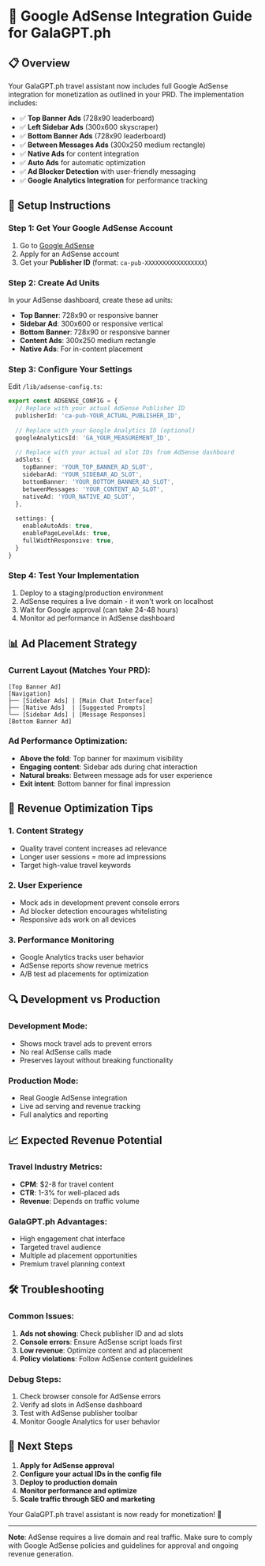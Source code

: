 # 🚀 Google AdSense Integration Guide for GalaGPT.ph

## 📋 Overview
Your GalaGPT.ph travel assistant now includes full Google AdSense integration for monetization as outlined in your PRD. The implementation includes:

- ✅ **Top Banner Ads** (728x90 leaderboard)
- ✅ **Left Sidebar Ads** (300x600 skyscraper)  
- ✅ **Bottom Banner Ads** (728x90 leaderboard)
- ✅ **Between Messages Ads** (300x250 medium rectangle)
- ✅ **Native Ads** for content integration
- ✅ **Auto Ads** for automatic optimization
- ✅ **Ad Blocker Detection** with user-friendly messaging
- ✅ **Google Analytics Integration** for performance tracking

## 🔧 Setup Instructions

### Step 1: Get Your Google AdSense Account
1. Go to [Google AdSense](https://www.google.com/adsense/)
2. Apply for an AdSense account
3. Get your **Publisher ID** (format: `ca-pub-XXXXXXXXXXXXXXXXX`)

### Step 2: Create Ad Units
In your AdSense dashboard, create these ad units:
- **Top Banner**: 728x90 or responsive banner
- **Sidebar Ad**: 300x600 or responsive vertical
- **Bottom Banner**: 728x90 or responsive banner  
- **Content Ads**: 300x250 medium rectangle
- **Native Ads**: For in-content placement

### Step 3: Configure Your Settings
Edit `/lib/adsense-config.ts`:

```typescript
export const ADSENSE_CONFIG = {
  // Replace with your actual AdSense Publisher ID
  publisherId: 'ca-pub-YOUR_ACTUAL_PUBLISHER_ID',
  
  // Replace with your Google Analytics ID (optional)
  googleAnalyticsId: 'GA_YOUR_MEASUREMENT_ID',
  
  // Replace with your actual ad slot IDs from AdSense dashboard
  adSlots: {
    topBanner: 'YOUR_TOP_BANNER_AD_SLOT',
    sidebarAd: 'YOUR_SIDEBAR_AD_SLOT', 
    bottomBanner: 'YOUR_BOTTOM_BANNER_AD_SLOT',
    betweenMessages: 'YOUR_CONTENT_AD_SLOT',
    nativeAd: 'YOUR_NATIVE_AD_SLOT',
  },
  
  settings: {
    enableAutoAds: true,
    enablePageLevelAds: true,
    fullWidthResponsive: true,
  }
}
```

### Step 4: Test Your Implementation
1. Deploy to a staging/production environment
2. AdSense requires a live domain - it won't work on localhost
3. Wait for Google approval (can take 24-48 hours)
4. Monitor ad performance in AdSense dashboard

## 📊 Ad Placement Strategy

### Current Layout (Matches Your PRD):
```
[Top Banner Ad]
[Navigation]
├── [Sidebar Ads] | [Main Chat Interface] 
├── [Native Ads]  | [Suggested Prompts]
└── [Sidebar Ads] | [Message Responses]
[Bottom Banner Ad]
```

### Ad Performance Optimization:
- **Above the fold**: Top banner for maximum visibility
- **Engaging content**: Sidebar ads during chat interaction  
- **Natural breaks**: Between message ads for user experience
- **Exit intent**: Bottom banner for final impression

## 🎯 Revenue Optimization Tips

### 1. Content Strategy
- Quality travel content increases ad relevance
- Longer user sessions = more ad impressions
- Target high-value travel keywords

### 2. User Experience
- Mock ads in development prevent console errors
- Ad blocker detection encourages whitelisting
- Responsive ads work on all devices

### 3. Performance Monitoring
- Google Analytics tracks user behavior
- AdSense reports show revenue metrics
- A/B test ad placements for optimization

## 🔍 Development vs Production

### Development Mode:
- Shows mock travel ads to prevent errors
- No real AdSense calls made
- Preserves layout without breaking functionality

### Production Mode:
- Real Google AdSense integration
- Live ad serving and revenue tracking
- Full analytics and reporting

## 📈 Expected Revenue Potential

### Travel Industry Metrics:
- **CPM**: $2-8 for travel content
- **CTR**: 1-3% for well-placed ads
- **Revenue**: Depends on traffic volume

### GalaGPT.ph Advantages:
- High engagement chat interface
- Targeted travel audience
- Multiple ad placement opportunities
- Premium travel planning context

## 🛠️ Troubleshooting

### Common Issues:
1. **Ads not showing**: Check publisher ID and ad slots
2. **Console errors**: Ensure AdSense script loads first
3. **Low revenue**: Optimize content and ad placement
4. **Policy violations**: Follow AdSense content guidelines

### Debug Steps:
1. Check browser console for AdSense errors
2. Verify ad slots in AdSense dashboard
3. Test with AdSense publisher toolbar
4. Monitor Google Analytics for user behavior

## 🚀 Next Steps

1. **Apply for AdSense approval**
2. **Configure your actual IDs in the config file**
3. **Deploy to production domain**
4. **Monitor performance and optimize**
5. **Scale traffic through SEO and marketing**

Your GalaGPT.ph travel assistant is now ready for monetization! 🎉

---

**Note**: AdSense requires a live domain and real traffic. Make sure to comply with Google AdSense policies and guidelines for approval and ongoing revenue generation.
